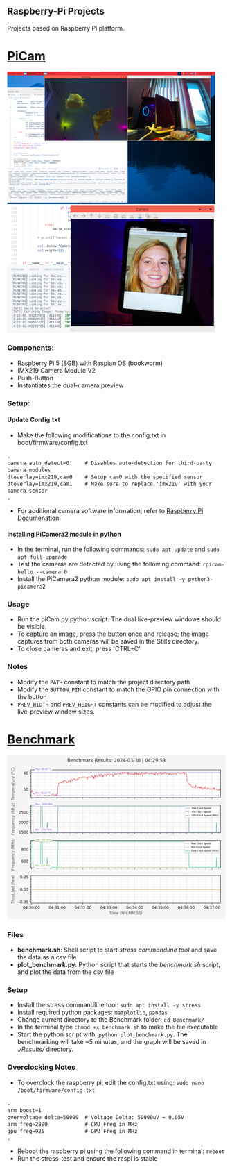 ## Raspberry-Pi Projects
Projects based on Raspberry Pi platform.

# [PiCam](https://github.com/ayushchinmay/Raspberry-Pi/tree/main/PiCam)
<img src="https://github.com/ayushchinmay/Raspberry-Pi/blob/main/readme_img/picam.png" width="480">
<img src="https://github.com/ayushchinmay/Raspberry-Pi/blob/main/readme_img/picam_smile.png" width="480">

### Components:
- Raspberry Pi 5 (8GB) with Raspian OS (bookworm)
- IMX219 Camera Module V2
- Push-Button
- Instantiates the dual-camera preview
### Setup:
#### Update Config.txt
- Make the following modifications to the config.txt in boot/firmware/config.txt
```
.
camera_auto_detect=0     # Disables auto-detection for third-party camera modules
dtoverlay=imx219,cam0    # Setup cam0 with the specified sensor
dtoverlay=imx219,cam1    # Make sure to replace 'imx219' with your camera sensor
.
```
- For additional camera software information, refer to [Raspberry Pi Documenation](https://www.raspberrypi.com/documentation/computers/camera_software.html)
#### Installing PiCamera2 module in python
- In the terminal, run the following commands: `sudo apt update` and `sudo apt full-upgrade`
- Test the cameras are detected by using the following command: `rpicam-hello --camera 0`
- Install the PiCamera2 python module: `sudo apt install -y python3-picamera2`
### Usage
- Run the piCam.py python script. The dual live-preview windows should be visible.
- To capture an image, press the button once and release; the image captures from both cameras will be saved in the Stills directory.
- To close cameras and exit, press 'CTRL+C'
### Notes
- Modify the `PATH` constant to match the project directory path
- Modify the `BUTTON_PIN` constant to match the GPIO pin connection with the button
- `PREV_WIDTH` and `PREV_HEIGHT` constants can be modified to adjust the live-preview window sizes.

# [Benchmark](https://github.com/ayushchinmay/Raspberry-Pi/tree/main/Benchmark)
<img src="https://github.com/ayushchinmay/Raspberry-Pi/blob/main/readme_img/benchmark1.png" width="600">

### Files
- **benchmark.sh**: Shell script to start *stress commandline tool* and save the data as a csv file
- **plot_benchmark.py**: Python script that starts the *benchmark.sh* script, and plot the data from the csv file
### Setup
- Install the stress commandline tool: `sudo apt install -y stress`
- Install required python packages: `matplotlib`, `pandas`
- Change current directory to the Benchmark folder: `cd Benchmark/`
- In the terminal type `chmod +x benchmark.sh` to make the file executable
- Start the python script with: `python plot_benchmark.py`. The benchmarking will take ~5 minutes, and the graph will be saved in *./Results/* directory.
### Overclocking Notes
- To overclock the raspberry pi, edit the config.txt using: `sudo nano /boot/firmware/config.txt`
```
.
arm_boost=1
overvoltage_delta=50000  # Voltage Delta: 50000uV = 0.05V
arm_freq=2800            # CPU Freq in MHz
gpu_freq=925             # GPU Freq in MHz
.
```
- Reboot the raspberry pi using the following command in terminal: `reboot`
- Run the stress-test and ensure the raspi is stable
